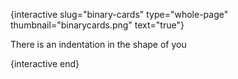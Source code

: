 {interactive slug="binary-cards" type="whole-page" thumbnail="binarycards.png" text="true"}

There is an indentation in the shape of you

{interactive end}
